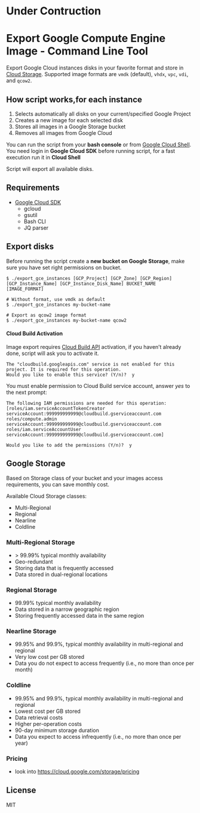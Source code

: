 # Under Contruction 
# Export Google Compute Engine Image - Command Line Tool
 
Export Google Cloud instances disks in your favorite format and store in [Cloud Storage](https://cloud.google.com/storage/).
Supported image formats are `vmdk` (default), `vhdx`, `vpc`, `vdi`, and `qcow2`.

## How script works,for each instance 

1. Selects automatically all disks on your current/specified Google Project   
2. Creates a new image for each selected disk
3. Stores all images in a Google Storage bucket
4. Removes all images from Google Cloud 

You can run the script from your **bash console** or from [Google Cloud Shell](https://cloud.google.com/shell/docs/quickstart).
You need login in **Google Cloud SDK** before running script, for a fast execution run it in **Cloud Shell**

Script will export all available disks.

## Requirements

- [Google Cloud SDK](https://cloud.google.com/sdk/)
  - gcloud
  - gsutil
  - Bash CLI
  - JQ parser

## Export disks

Before running the script create a **new bucket on Google Storage**, make sure you have set right permissions on bucket.

```
$ ./export_gce_instances [GCP_Project] [GCP_Zone] [GCP_Region] [GCP_Instance_Name] [GCP_Instance_Disk_Name] BUCKET_NAME [IMAGE_FORMAT]

# Without format, use vmdk as default
$ ./export_gce_instances my-bucket-name

# Export as qcow2 image format
$ ./export_gce_instances my-bucket-name qcow2
``` 

#### Cloud Build Activation

Image export requires [Cloud Build API](https://console.cloud.google.com/cloud-build/builds) activation, if you haven’t already done, script will ask you to activate it.

```
The "cloudbuild.googleapis.com" service is not enabled for this
project. It is required for this operation.
Would you like to enable this service? (Y/n)?  y
```

You must enable permission to Cloud Build service account, answer _yes_ to the next prompt:

```
The following IAM permissions are needed for this operation:
[roles/iam.serviceAccountTokenCreator
serviceAccount:999999999999@cloudbuild.gserviceaccount.com  
roles/compute.admin
serviceAccount:999999999999@cloudbuild.gserviceaccount.com  
roles/iam.serviceAccountUser
serviceAccount:999999999999@cloudbuild.gserviceaccount.com]

Would you like to add the permissions (Y/n)?  y
```

## Google Storage

Based on Storage class of your bucket and your images access requirements, you can save monthly cost. 

Available Cloud Storage classes:

- Multi-Regional
- Regional
- Nearline
- Coldline

### Multi-Regional Storage
- \> 99.99% typical monthly availability
- Geo-redundant
- Storing data that is frequently accessed
- Data stored in dual-regional locations


### Regional Storage
- 99.99% typical monthly availability
- Data stored in a narrow geographic region
- Storing frequently accessed data in the same region

### Nearline Storage
- 99.95% and 99.9%, typical monthly availability in multi-regional and regional
- Very low cost per GB stored
- Data you do not expect to access frequently (i.e., no more than once per month)

### Coldline
- 99.95% and 99.9%, typical monthly availability in multi-regional and regional
- Lowest cost per GB stored
- Data retrieval costs
- Higher per-operation costs
- 90-day minimum storage duration
- Data you expect to access infrequently (i.e., no more than once per year)

### Pricing 
- look into https://cloud.google.com/storage/pricing

## License
MIT

